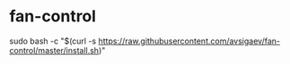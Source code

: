 # fan-control

sudo bash -c "$(curl -s https://raw.githubusercontent.com/avsigaev/fan-control/master/install.sh)"
